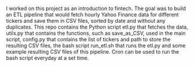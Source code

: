 I worked on this project as an introduction to fintech. The goal was to build an ETL pipeline that would fetch hourly Yahoo Finance data for different tickers and save them in CSV files, sorted by date and without any duplicates. 
This repo contains 
  the Python script etl.py that fetches the data,
  utils.py that contains the functions, such as save_as_CSV, used in the main script,
  config.py that contains the list of tickers and path to store the resulting CSV files, 
  the bash script run_etl.sh that runs the etl.py and 
  some example resulting CSV files of this pipeline. 
Cron can be used to run the bash script everyday at a set time.
